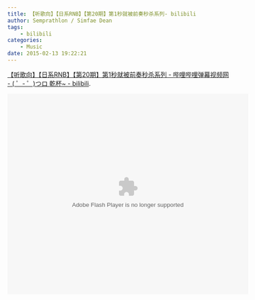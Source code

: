 ```yaml
---
title: 【听歌向】【日系RNB】【第20期】第1秒就被前奏秒杀系列- bilibili
author: Semprathlon / Simfae Dean
tags:
	- bilibili
categories:
	- Music
date: 2015-02-13 19:22:21
---
```

<a href="http://www.bilibili.com/video/av1991368/#page=2">【听歌向】【日系RNB】【第20期】第1秒就被前奏秒杀系列 - 哔哩哔哩弹幕视频网 - ( ゜- ゜)つロ 乾杯~ - bilibili</a>.

<embed height="452" width="544" quality="high" allowfullscreen="true" type="application/x-shockwave-flash" src="http://share.acg.tv/flash.swf" flashvars="aid=1991368&page=1" pluginspage="http://www.adobe.com/shockwave/download/download.cgi?P1_Prod_Version=ShockwaveFlash"></embed>